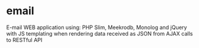 # email
E-mail WEB application using: PHP Slim, Meekrodb, Monolog and jQuery with JS templating when rendering data received as JSON from AJAX calls to RESTful API
